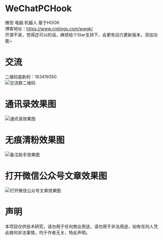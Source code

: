 # WeChatPCHook
微信 电脑 机器人 基于HOOK  
博客地址：https://www.cnblogs.com/wwgk/  
开源不易，觉得还可以的话，麻烦给个Star支持下，会更有动力更新版本，添加功能~  
# 交流
二维码是新的：163419350  
![交流群二维码](https://github.com/KongKong20/WeChatPCHook/blob/master/%E4%BA%A4%E6%B5%81%E7%BE%A4.jpg)  
# 通讯录效果图  
![通讯录效果图](https://github.com/KongKong20/WeChatPCHook/blob/master/%E9%80%9A%E8%AE%AF%E5%BD%95%E6%95%88%E6%9E%9C%E5%9B%BE.jpg)  
# 无痕清粉效果图  
![备注助手效果图](https://github.com/KongKong20/WeChatPCHook/blob/master/%E6%97%A0%E7%97%95%E6%B8%85%E7%B2%89%E6%95%88%E6%9E%9C%E5%9B%BE.png)  
# 打开微信公众号文章效果图  
![打开微信公众号文章效果图](https://github.com/KongKong20/WeChatPCHook/blob/master/%E6%89%93%E5%BC%80%E5%BE%AE%E4%BF%A1%E6%96%87%E7%AB%A0.png)  
# 声明  
本项目仅供技术研究，请勿用于任何商业用途，请勿用于非法用途，如有任何人凭此做何非法事情，均于作者无关，特此声明。
